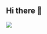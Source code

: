 ## Hi there 👋
<img src="https://img.shields.io/badge/Python-E8E8E8style=flat-square&logo=Python&logoColor=white&fontColor=white"/>
